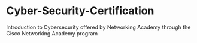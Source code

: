 # Cyber-Security-Certification
Introduction to Cybersecurity offered by Networking Academy through the Cisco Networking Academy program
